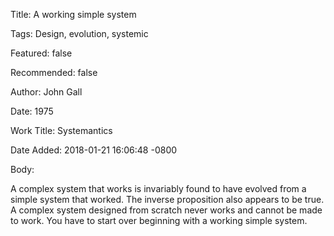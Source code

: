 Title:  A working simple system

Tags:   Design, evolution, systemic

Featured: false

Recommended: false

Author: John Gall

Date:   1975

Work Title: Systemantics

Date Added: 2018-01-21 16:06:48 -0800

Body: 

A complex system that works is invariably found to have evolved from a simple system that worked. The inverse proposition also appears to be true. A complex system designed from scratch never works and cannot be made to work. You have to start over beginning with a working simple system. 

